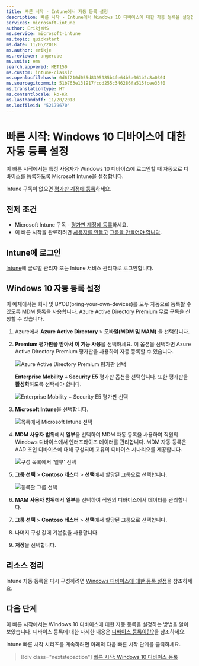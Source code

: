 ```yaml
---
title: 빠른 시작 - Intune에서 자동 등록 설정
description: 빠른 시작 - Intune에서 Windows 10 디바이스에 대한 자동 등록을 설정합니다.
services: microsoft-intune
author: ErikjeMS
ms.service: microsoft-intune
ms.topic: quickstart
ms.date: 11/05/2018
ms.author: erikje
ms.reviewer: angerobe
ms.suite: ems
search.appverid: MET150
ms.custom: intune-classic
ms.openlocfilehash: 0d6f210d055d8395985b4fe64b5a061b2c8a0304
ms.sourcegitcommit: 51b763e131917fccd255c346286fa515fcee33f0
ms.translationtype: HT
ms.contentlocale: ko-KR
ms.lasthandoff: 11/20/2018
ms.locfileid: "52179670"
---
```

# <a name="quickstart-set-up-automatic-enrollment-for-windows-10-devices"></a>빠른 시작: Windows 10 디바이스에 대한 자동 등록 설정

이 빠른 시작에서는 특정 사용자가 Windows 10 디바이스에 로그인할 때 자동으로 디바이스를 등록하도록 Microsoft Intune을 설정합니다.

Intune 구독이 없으면 [평가판 계정에 등록](free-trial-sign-up.md)하세요.

## <a name="prerequisites"></a>전제 조건

- Microsoft Intune 구독 - [평가판 계정에 등록](free-trial-sign-up.md)하세요.
- 이 빠른 시작을 완료하려면 [사용자를 만들고](quickstart-create-user.md) [그룹을 만들어야 합니다](quickstart-create-group.md).

## <a name="sign-in-to-intune"></a>Intune에 로그인

[Intune](https://aka.ms/intuneportal)에 글로벌 관리자 또는 Intune 서비스 관리자로 로그인합니다.

## <a name="set-up-windows-10-automatic-enrollment"></a>Windows 10 자동 등록 설정

이 예제에서는 회사 및 BYOD(bring-your-own-devices)를 모두 자동으로 등록할 수 있도록 MDM 등록을 사용합니다. Azure Active Directory Premium 무료 구독을 신청할 수 있습니다.

1. Azure에서 **Azure Active Directory** > **모바일(MDM 및 MAM)** 을 선택합니다.
2. **Premium 평가판을 받아서 이 기능 사용**을 선택하세요. 이 옵션을 선택하면 Azure Active Directory Premium 평가판을 사용하여 자동 등록할 수 있습니다. 

    ![Azure Active Directory Premium 평가판 선택](media/quickstart-setup-auto-enrollment/quickstart-setup-auto-enrollment-01.png)

    **Enterprise Mobility + Security E5** 평가판 옵션을 선택합니다. 또한 평가판을 **활성화**하도록 선택해야 합니다.

    ![Enterprise Mobility + Security E5 평가판 선택](media/quickstart-setup-auto-enrollment/quickstart-setup-auto-enrollment-02.png)

3. **Microsoft Intune**을 선택합니다. 

    ![목록에서 Microsoft Intune 선택](media/quickstart-setup-auto-enrollment/quickstart-setup-auto-enrollment-03.png)

4. **MDM 사용자 범위**에서 **일부**을 선택하여 MDM 자동 등록을 사용하여 직원의 Windows 디바이스에서 엔터프라이즈 데이터를 관리합니다. MDM 자동 등록은 AAD 조인 디바이스에 대해 구성되며 고유의 디바이스 시나리오를 제공합니다.

    ![구성 목록에서 '일부' 선택](media/quickstart-setup-auto-enrollment/quickstart-setup-auto-enrollment-04.png)

5. **그룹 선택** > **Contoso 테스터** > **선택**에서 할당된 그룹으로 선택합니다.

    ![등록할 그룹 선택](media/quickstart-setup-auto-enrollment/quickstart-setup-auto-enrollment-05.png)

6. **MAM 사용자 범위**에서 **일부**를 선택하여 직원의 디바이스에서 데이터를 관리합니다.
7. **그룹 선택** > **Contoso 테스터** > **선택**에서 할당된 그룹으로 선택합니다. 
8. 나머지 구성 값에 기본값을 사용합니다.
9. **저장**을 선택합니다.

## <a name="clean-up-resources"></a>리소스 정리

Intune 자동 등록을 다시 구성하려면 [Windows 디바이스에 대한 등록 설정](windows-enroll.md)을 참조하세요.

## <a name="next-steps"></a>다음 단계

이 빠른 시작에서는 Windows 10 디바이스에 대한 자동 등록을 설정하는 방법을 알아보았습니다. 디바이스 등록에 대한 자세한 내용은 [디바이스 등록이란?](device-enrollment.md)을 참조하세요.

Intune 빠른 시작 시리즈를 계속하려면 아래의 다음 빠른 시작 단계를 클릭하세요.

> [!div class="nextstepaction"]
> [빠른 시작: Windows 10 디바이스 등록](quickstart-enroll-windows-device.md)